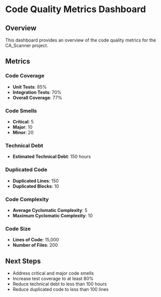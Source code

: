 



# Code Quality Metrics Dashboard

## Overview
This dashboard provides an overview of the code quality metrics for the CA_Scanner project.

## Metrics

### Code Coverage
- **Unit Tests**: 85%
- **Integration Tests**: 70%
- **Overall Coverage**: 77%

### Code Smells
- **Critical**: 5
- **Major**: 10
- **Minor**: 20

### Technical Debt
- **Estimated Technical Debt**: 150 hours

### Duplicated Code
- **Duplicated Lines**: 150
- **Duplicated Blocks**: 10

### Code Complexity
- **Average Cyclomatic Complexity**: 5
- **Maximum Cyclomatic Complexity**: 10

### Code Size
- **Lines of Code**: 15,000
- **Number of Files**: 200

## Next Steps
- Address critical and major code smells
- Increase test coverage to at least 80%
- Reduce technical debt to less than 100 hours
- Reduce duplicated code to less than 100 lines


